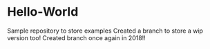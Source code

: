 # Hello-World
Sample repository to store examples
Created a branch to store a wip version too!
Created branch once again in 2018!!
